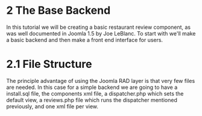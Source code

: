 2 The Base Backend
==========================================

In this tutorial we will be creating a basic restaurant review component, as was well documented in Joomla 1.5 by Joe LeBlanc. To start with we'll make a basic backend and then make a front end interface for users.

2.1 File Structure
==========================================

The principle advantage of using the Joomla RAD layer is that very few files are needed. In this case for a simple backend we are going to have a install.sql file, the components xml file, a dispatcher.php which sets the default view, a reviews.php file which runs the dispatcher mentioned previously, and one xml file per view.